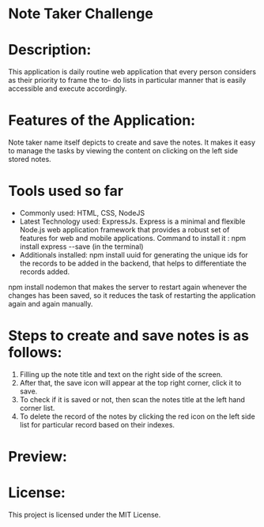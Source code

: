 # Note Taker Challenge
# Description:
This application is daily routine web application that every person considers as their priority to frame the to- do lists in particular manner that is easily accessible and execute accordingly.

# Features of the Application:
Note taker name itself depicts to create and save the notes. It makes it easy to manage the tasks by viewing the content on clicking on the left side stored notes.

# Tools used so far

- Commonly used: HTML, CSS, NodeJS
- Latest Technology used: ExpressJs. 
Express is a minimal and flexible Node.js web application framework that provides a robust set of features for web and mobile applications.
Command to install it : npm install express --save (in the terminal)
- Additionals installed:
npm install uuid for generating the unique ids for the records to be added in the backend, that helps to differentiate the records added.

npm install nodemon that makes the server to restart again whenever the changes has been saved, so it reduces the task of restarting the application again and again manually.
# Steps to create and save notes is as follows:
1. Filling up the note title and text on the right side of the screen.
2. After that, the save icon will appear at the top right corner, click it to save.
3. To check if it is saved or not, then scan the notes title at the left hand corner list.
4. To delete the record of the notes by clicking the red icon on the left side list for particular record based on their indexes.
# Preview:

# License:
This project is licensed under the MIT License.